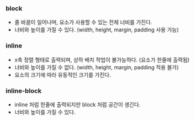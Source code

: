 ### block
- 줄 바꿈이 일어나며, 요소가 사용할 수 있는 전체 너비를 가진다.
- 너비와 높이를 가질 수 있다. (width, height, margin, padding 사용 가능)

### inline
- x축 정렬 형태로 출력되며, 상하 배치 작업이 불가능하다. (요소가 한줄에 출력됨)
- 너비와 높이를 가질 수 없다. (width, height, margin, padding 적용 불가)
- 요소의 크기에 따라 유동적인 크기를 가진다.

### inline-block
- inline 처럼 한줄에 출력되지만 block 처럼 공간이 생긴다.
- 너비와 높이를 가질 수 있다.